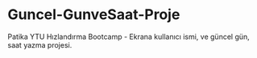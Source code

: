 # Guncel-GunveSaat-Proje
Patika YTU Hızlandırma Bootcamp - Ekrana kullanıcı ismi, ve güncel gün, saat yazma projesi.
